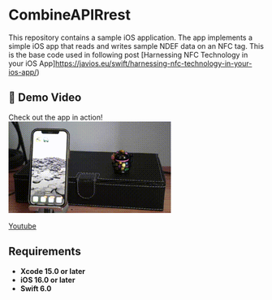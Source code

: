 
# CombineAPIRrest
This repository contains a sample iOS application. The app implements a simple iOS app that reads and writes sample NDEF data on an NFC tag. This is the base code used in following post [Harnessing NFC Technology in your iOS App]https://javios.eu/swift/harnessing-nfc-technology-in-your-ios-app/)


## 🎥 Demo Video

Check out the app in action!  
![CombineAPIRrest Sample App review](media/review.gif)  

[Youtube](https://youtu.be/KQC92SKTqRg)

## Requirements

- **Xcode 15.0 or later**
- **iOS 16.0 or later**
- **Swift 6.0**

